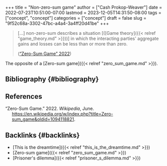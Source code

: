 +++
title = "Non-zero-sum game"
author = ["Cash Prokop-Weaver"]
date = 2022-07-23T10:51:00-07:00
lastmod = 2023-12-05T14:31:50-08:00
tags = ["concept", "concept"]
categories = ["concept"]
draft = false
slug = "9f52c68a-3302-47bc-a4a4-3a4ff20d41be"
+++

> [...] non-zero-sum describes a situation [([Game theory]({{< relref "game_theory.md" >}}))] in which the interacting parties' aggregate gains and losses can be less than or more than zero.
>
> (<a href="#citeproc_bib_item_1">“Zero-Sum Game” 2022</a>)

The opposite of a [Zero-sum game]({{< relref "zero_sum_game.md" >}}).


## Bibliography {#bibliography}

## References

<style>.csl-entry{text-indent: -1.5em; margin-left: 1.5em;}</style><div class="csl-bib-body">
  <div class="csl-entry"><a id="citeproc_bib_item_1"></a>“Zero-Sum Game.” 2022. <i>Wikipedia</i>, June. <a href="https://en.wikipedia.org/w/index.php?title=Zero-sum_game&oldid=1094118821">https://en.wikipedia.org/w/index.php?title=Zero-sum_game&#38;oldid=1094118821</a>.</div>
</div>


## Backlinks {#backlinks}

-   [This is the dreamtime]({{< relref "this_is_the_dreamtime.md" >}})
-   [Zero-sum game]({{< relref "zero_sum_game.md" >}})
-   [Prisoner's dilemma]({{< relref "prisoner_s_dilemma.md" >}})
